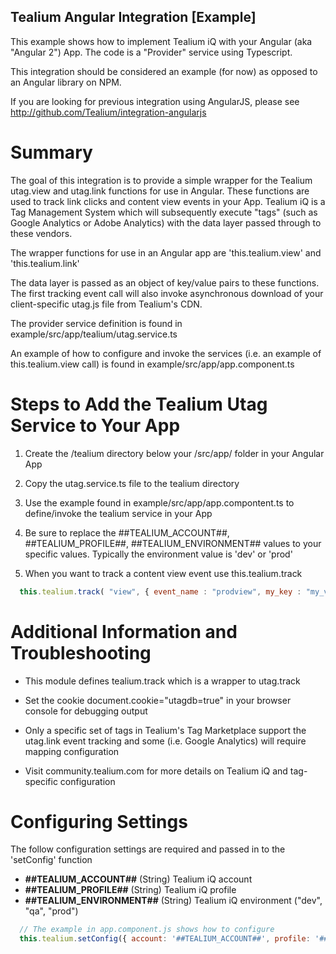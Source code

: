 ## Tealium Angular Integration [Example]

This example shows how to implement Tealium iQ with your Angular (aka "Angular 2") App.  The code is a "Provider" service using Typescript.

This integration should be considered an example (for now) as opposed to an Angular library on NPM.

If you are looking for previous integration using AngularJS, please see http://github.com/Tealium/integration-angularjs

# Summary

The goal of this integration is to provide a simple wrapper for the Tealium utag.view and utag.link functions for use in Angular.  These functions are used to track link clicks and content view events in your App.  Tealium iQ is a Tag Management System which will subsequently execute "tags" (such as Google Analytics or Adobe Analytics) with the data layer passed through to these vendors.

The wrapper functions for use in an Angular app are 'this.tealium.view' and 'this.tealium.link'

The data layer is passed as an object of key/value pairs to these functions.  The first tracking event call will also invoke asynchronous download of your client-specific utag.js file from Tealium's CDN.

The provider service definition is found in example/src/app/tealium/utag.service.ts

An example of how to configure and invoke the services (i.e. an example of this.tealium.view call) is found in example/src/app/app.component.ts

# Steps to Add the Tealium Utag Service to Your App

1. Create the /tealium directory below your /src/app/ folder in your Angular App

2. Copy the utag.service.ts file to the tealium directory 

3. Use the example found in example/src/app/app.compontent.ts to define/invoke the tealium service in your App

4. Be sure to replace the ##TEALIUM_ACCOUNT##, ##TEALIUM_PROFILE##, ##TEALIUM_ENVIRONMENT## values to your specific values.  Typically the environment value is 'dev' or 'prod'

5. When you want to track a content view event use this.tealium.track

```javascript
  this.tealium.track( "view", { event_name : "prodview", my_key : "my_value", my_products_displayed : ["p1", "p2"] });
```


# Additional Information and Troubleshooting

* This module defines tealium.track which is a wrapper to utag.track

* Set the cookie document.cookie="utagdb=true" in your browser console for debugging output

* Only a specific set of tags in Tealium's Tag Marketplace support the utag.link event tracking and some (i.e. Google Analytics) will require mapping configuration

* Visit community.tealium.com for more details on Tealium iQ and tag-specific configuration


# Configuring Settings

The follow configuration settings are required and passed in to the 'setConfig' function

- **##TEALIUM_ACCOUNT##** (String) Tealium iQ account
- **##TEALIUM_PROFILE##** (String) Tealium iQ profile
- **##TEALIUM_ENVIRONMENT##** (String) Tealium iQ environment ("dev", "qa", "prod")

```javascript
  // The example in app.component.js shows how to configure
  this.tealium.setConfig({ account: '##TEALIUM_ACCOUNT##', profile: '##TEALIUM_PROFILE##', environment: '##TEALIUM_ENVIRONMENT##' });
```

